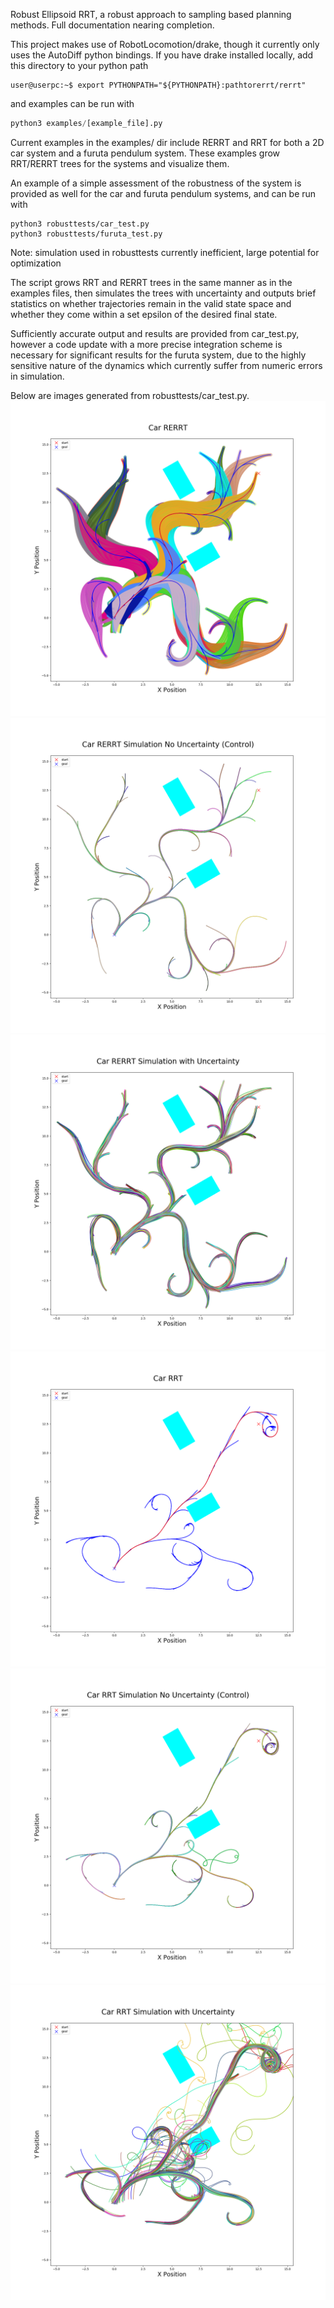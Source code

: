 Robust Ellipsoid RRT, a robust approach to sampling based planning methods.
Full documentation nearing completion.

This project makes use of RobotLocomotion/drake, though it currently only uses the AutoDiff python bindings.
If you have drake installed locally, add this directory to your python path 
```shell
user@userpc:~$ export PYTHONPATH="${PYTHONPATH}:pathtorerrt/rerrt"
```
and examples can be run with
```python
python3 examples/[example_file].py
```
Current examples in the examples/ dir include RERRT and RRT for both a 2D car system and a furuta pendulum system. These examples grow RRT/RERRT trees for the systems and visualize them.

An example of a simple assessment of the robustness of the system is provided as well for the car and furuta pendulum systems, and can be run with
```
python3 robusttests/car_test.py
python3 robusttests/furuta_test.py
```
Note: simulation used in robusttests currently inefficient, large potential for optimization

The script grows RRT and RERRT trees in the same manner as in the examples files, then simulates the trees with uncertainty and outputs brief statistics on whether trajectories remain in the valid state space and whether they come within a set epsilon of the desired final state.

Sufficiently accurate output and results are provided from car_test.py, however a code update with a more precise integration scheme is necessary for significant results for the furuta system, due to the highly sensitive nature of the dynamics which currently suffer from numeric errors in simulation.

Below are images generated from robusttests/car_test.py.
![](/images/runs/run3/Figure_2.png?raw=true)
![](/images/runs/run3/Figure_6.png?raw=true)
![](/images/runs/run3/Figure_4.png?raw=true)
![](/images/runs/run5/Figure_1.png?raw=true)
![](/images/runs/run5/Figure_5.png?raw=true)
![](/images/runs/run5/Figure_3.png?raw=true)
